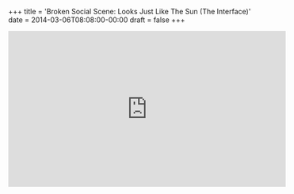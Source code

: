 +++
title = 'Broken Social Scene: Looks Just Like The Sun (The Interface)'
date = 2014-03-06T08:08:00-00:00
draft = false
+++

<iframe width="560" height="315" src="https://www.youtube.com/embed/JNbK5gWL1lU?si=Dgu1ykncZa0mcmXF" title="YouTube video player" frameborder="0" allow="accelerometer; autoplay; clipboard-write; encrypted-media; gyroscope; picture-in-picture; web-share" referrerpolicy="strict-origin-when-cross-origin" allowfullscreen></iframe>
